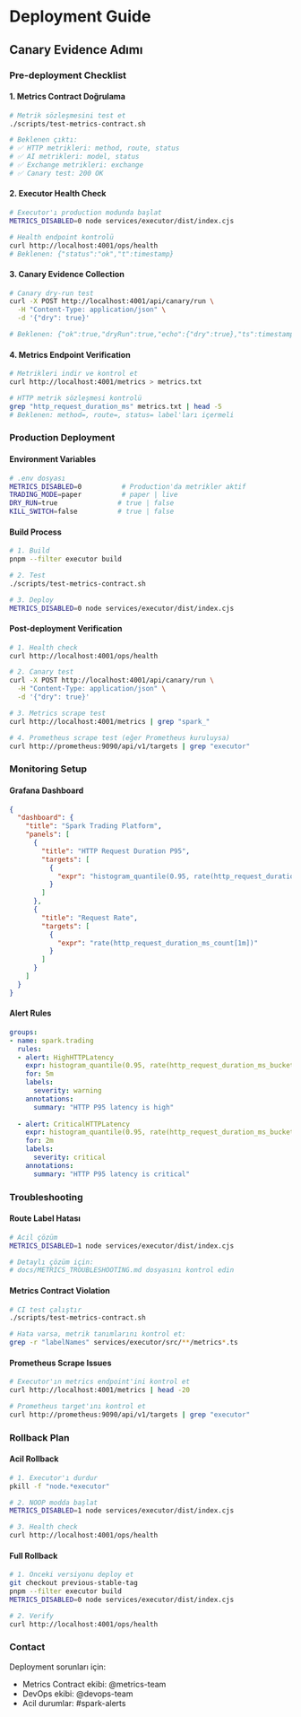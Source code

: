 # Deployment Guide

## Canary Evidence Adımı

### Pre-deployment Checklist

#### 1. Metrics Contract Doğrulama
```bash
# Metrik sözleşmesini test et
./scripts/test-metrics-contract.sh

# Beklenen çıktı:
# ✅ HTTP metrikleri: method, route, status
# ✅ AI metrikleri: model, status
# ✅ Exchange metrikleri: exchange
# ✅ Canary test: 200 OK
```

#### 2. Executor Health Check
```bash
# Executor'ı production modunda başlat
METRICS_DISABLED=0 node services/executor/dist/index.cjs

# Health endpoint kontrolü
curl http://localhost:4001/ops/health
# Beklenen: {"status":"ok","t":timestamp}
```

#### 3. Canary Evidence Collection
```bash
# Canary dry-run test
curl -X POST http://localhost:4001/api/canary/run \
  -H "Content-Type: application/json" \
  -d '{"dry": true}'

# Beklenen: {"ok":true,"dryRun":true,"echo":{"dry":true},"ts":timestamp}
```

#### 4. Metrics Endpoint Verification
```bash
# Metrikleri indir ve kontrol et
curl http://localhost:4001/metrics > metrics.txt

# HTTP metrik sözleşmesi kontrolü
grep "http_request_duration_ms" metrics.txt | head -5
# Beklenen: method=, route=, status= label'ları içermeli
```

### Production Deployment

#### Environment Variables
```bash
# .env dosyası
METRICS_DISABLED=0          # Production'da metrikler aktif
TRADING_MODE=paper          # paper | live
DRY_RUN=true               # true | false
KILL_SWITCH=false          # true | false
```

#### Build Process
```bash
# 1. Build
pnpm --filter executor build

# 2. Test
./scripts/test-metrics-contract.sh

# 3. Deploy
METRICS_DISABLED=0 node services/executor/dist/index.cjs
```

#### Post-deployment Verification
```bash
# 1. Health check
curl http://localhost:4001/ops/health

# 2. Canary test
curl -X POST http://localhost:4001/api/canary/run \
  -H "Content-Type: application/json" \
  -d '{"dry": true}'

# 3. Metrics scrape test
curl http://localhost:4001/metrics | grep "spark_"

# 4. Prometheus scrape test (eğer Prometheus kuruluysa)
curl http://prometheus:9090/api/v1/targets | grep "executor"
```

### Monitoring Setup

#### Grafana Dashboard
```json
{
  "dashboard": {
    "title": "Spark Trading Platform",
    "panels": [
      {
        "title": "HTTP Request Duration P95",
        "targets": [
          {
            "expr": "histogram_quantile(0.95, rate(http_request_duration_ms_bucket[5m]))"
          }
        ]
      },
      {
        "title": "Request Rate",
        "targets": [
          {
            "expr": "rate(http_request_duration_ms_count[1m])"
          }
        ]
      }
    ]
  }
}
```

#### Alert Rules
```yaml
groups:
- name: spark.trading
  rules:
  - alert: HighHTTPLatency
    expr: histogram_quantile(0.95, rate(http_request_duration_ms_bucket[5m])) > 1000
    for: 5m
    labels:
      severity: warning
    annotations:
      summary: "HTTP P95 latency is high"
      
  - alert: CriticalHTTPLatency
    expr: histogram_quantile(0.95, rate(http_request_duration_ms_bucket[5m])) > 2500
    for: 2m
    labels:
      severity: critical
    annotations:
      summary: "HTTP P95 latency is critical"
```

### Troubleshooting

#### Route Label Hatası
```bash
# Acil çözüm
METRICS_DISABLED=1 node services/executor/dist/index.cjs

# Detaylı çözüm için:
# docs/METRICS_TROUBLESHOOTING.md dosyasını kontrol edin
```

#### Metrics Contract Violation
```bash
# CI test çalıştır
./scripts/test-metrics-contract.sh

# Hata varsa, metrik tanımlarını kontrol et:
grep -r "labelNames" services/executor/src/**/metrics*.ts
```

#### Prometheus Scrape Issues
```bash
# Executor'ın metrics endpoint'ini kontrol et
curl http://localhost:4001/metrics | head -20

# Prometheus target'ını kontrol et
curl http://prometheus:9090/api/v1/targets | grep "executor"
```

### Rollback Plan

#### Acil Rollback
```bash
# 1. Executor'ı durdur
pkill -f "node.*executor"

# 2. NOOP modda başlat
METRICS_DISABLED=1 node services/executor/dist/index.cjs

# 3. Health check
curl http://localhost:4001/ops/health
```

#### Full Rollback
```bash
# 1. Önceki versiyonu deploy et
git checkout previous-stable-tag
pnpm --filter executor build
METRICS_DISABLED=0 node services/executor/dist/index.cjs

# 2. Verify
curl http://localhost:4001/ops/health
```

### Contact
Deployment sorunları için:
- Metrics Contract ekibi: @metrics-team
- DevOps ekibi: @devops-team
- Acil durumlar: #spark-alerts
